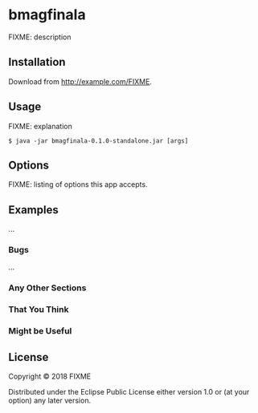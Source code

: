 # bmagfinala

FIXME: description

## Installation

Download from http://example.com/FIXME.

## Usage

FIXME: explanation

    $ java -jar bmagfinala-0.1.0-standalone.jar [args]

## Options

FIXME: listing of options this app accepts.

## Examples

...

### Bugs

...

### Any Other Sections
### That You Think
### Might be Useful

## License

Copyright © 2018 FIXME

Distributed under the Eclipse Public License either version 1.0 or (at
your option) any later version.
